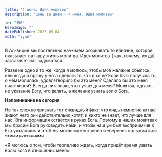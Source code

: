 ```yaml
---
title: "4 июня. Идея молитвы"
description: "День за Днем - 4 июня. Идея молитвы"

id: "156"
heroImage: ""
datePublished: 2023-05-04
moth: "iyun"
---
```


В Ал-Аноне мы постепенно начинаем осознавать то влияние, которое оказывает на
нашу жизнь молитва. Идея молитвы ( как, почему, когда) заставляет нас
задуматься.

Разве не одно и то же, когда я молюсь, чтобы моё желание сбылось, или когда я
прошу у Бога сделать то, что я хочу? Если бы я получила то, о чём молилась,
удовлетворило бы это меня? Сделало бы это меня счастливой? Всегда ли я знаю,
что лучше для меня? Молитва, однако, не указание Богу, что делать, а желание
узнать волю Бога.

**Напоминание на сегодня**

Не так сложно признать тот очевидный факт, что лишь немногие из нас знают,
чего они действительно хотят, и никто не знает, что лучше для нас. Эта
информация остаётся в руках Бога. Поэтому в наших молитвах мы просим Бога
руководить нами, и чтобы наш ум был восприимчив к Его указаниям, и чтоб мы
могли мужественно и уверенно пользоваться этими указаниями.

«Я молюсь о том, чтобы терпеливо ждать, когда придёт время узнать волю Бога в
отношении меня».

